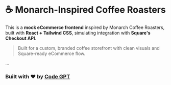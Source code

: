 # ☕ Monarch-Inspired Coffee Roasters

This is a **mock eCommerce frontend** inspired by Monarch Coffee Roasters, built with **React + Tailwind CSS**, simulating integration with **Square's Checkout API**.

> Built for a custom, branded coffee storefront with clean visuals and Square-ready eCommerce flow.

...

### Built with ❤️ by [Code GPT](https://f614.short.gy/Code)

